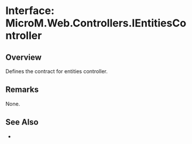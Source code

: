 # Interface: MicroM.Web.Controllers.IEntitiesController
## Overview
Defines the contract for entities controller.

## Remarks
None.

## See Also
-